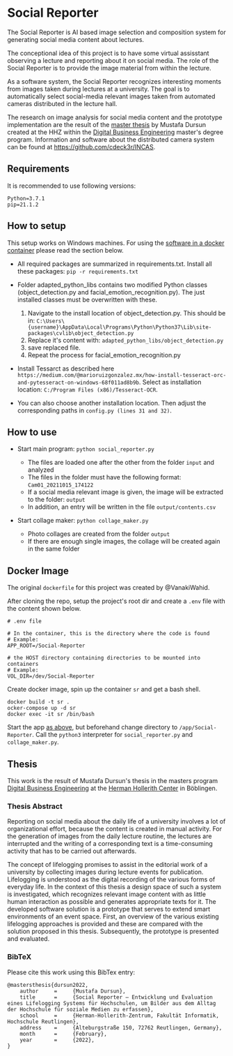 # Social Reporter

The Social Reporter is AI based image selection and composition system for generating social media content about lectures.

The conceptional idea of this project is to have some virtual assisstant observing a lecture and reporting about it on social media. The role of the Social Reporter is to provide the image material from within the lecture. 

As a software system, the Social Reporter recognizes interesting moments from images taken during lectures at a university. The goal is to automatically select social-media relevant images taken from automated cameras distributed in the lecture hall. 

The research on image analysis for social media content and the prototype implementation are the result of the [master thesis](#thesis) by Mustafa Dursun created at the HHZ within the [Digital Business Engineering](https://www.hhz.de/master/digital-business-engineering/) master's degree program. Information and software about the distributed camera system can be found at https://github.com/cdeck3r/INCAS.

## Requirements

It is recommended to use following versions: 

```
Python=3.7.1
pip=21.1.2
```


## How to setup

This setup works on Windows machines. For using the [software in a docker container](#how-image) please read the section below.

- All required packages are summarized in requirements.txt. Install all these packages: 
``
pip -r requirements.txt
``
- Folder adapted_python_libs contains two modified Python classes (object_detection.py and facial_emotion_recognition.py). 
The just installed classes must be overwritten with these.
  1. Navigate to the install location of object_detection.py. This should be in: 
  ``
  C:\Users\{username}\AppData\Local\Programs\Python\Python37\Lib\site-packages\cvlib\object_detection.py
  ``
  2. Replace it's content with: 
  ``
  adapted_python_libs/object_detection.py
  ``
  3. save replaced file.
  4. Repeat the process for facial_emotion_recognition.py

- Install Tessarct as described here
``
https://medium.com/@marioruizgonzalez.mx/how-install-tesseract-orc-and-pytesseract-on-windows-68f011ad8b9b
``. Select as installation location: ``C:/Program Files (x86)/Tesseract-OCR``. 
- You can also choose another installation location. Then adjust the corresponding paths in ``config.py (lines 31 and 32)``.



## How to use
- Start main program:
``
python social_reporter.py
``
  - The files are loaded one after the other from the folder ``input`` and analyzed
  - The files in the folder must have the following format: ``Cam01_20211015_174122``
  - If a social media relevant image is given, the image will be extracted to the folder: ``output``
  - In addition, an entry will be written in the file ``output/contents.csv``

- Start collage maker:
``
python collage_maker.py
``
  - Photo collages are created from the folder ``output``
  - If there are enough single images, the collage will be created again in the same folder

## Docker Image

The original `dockerfile` for this project was created by @VanakiWahid.

After cloning the repo, setup the project's root dir and create a `.env` file with the content shown below.

```
# .env file

# In the container, this is the directory where the code is found
# Example:
APP_ROOT=/Social-Reporter

# the HOST directory containing directories to be mounted into containers
# Example:
VOL_DIR=/dev/Social-Reporter
```

Create docker image, spin up the container `sr` and get a bash shell.

```
docker build -t sr .
ocker-compose up -d sr
docker exec -it sr /bin/bash
```

Start the app [as above](#how-to-setup), but beforehand change directory to `/app/Social-Reporter`. Call the `python3` interpreter for `social_reporter.py` and `collage_maker.py`.  


## Thesis

This work is the result of Mustafa Dursun's thesis in the masters program [Digital Business Engineering](https://www.hhz.de/master/digital-business-engineering/) at the [Herman Hollerith Center](https://www.hhz.de/) in Böblingen. 

### Thesis Abstract

Reporting on social media about the daily life of a university involves a lot of organizational effort, because the content is created in manual activity. For the generation of images from the daily lecture routine, the lectures are interrupted and the writing of a corresponding text is a time-consuming activity that has to be carried out afterwards. 

The concept of lifelogging promises to assist in the editorial work of a university by collecting images during lecture events for publication. Lifelogging is understood as the digital recording of the various forms of everyday life. In the context of this thesis a design space of such a system is investigated, which recognizes relevant image content with as little human interaction as possible and generates appropriate texts for it. The developed software solution is a prototype that serves to extend smart environments of an event space. 
First, an overview of the various existing lifelogging approaches is provided and these are compared with the solution proposed in this thesis. Subsequently, the prototype is presented and evaluated.

### BibTeX

Please cite this work using this BibTex entry:

```
@mastersthesis{dursun2022,
    author     =     {Mustafa Dursun},
    title      =     {Social Reporter – Entwicklung und Evaluation eines Lifelogging Systems für Hochschulen, um Bilder aus dem Alltag der Hochschule für soziale Medien zu erfassen},
    school     =     {Herman-Hollerith-Zentrum, Fakultät Informatik, Hochschule Reutlingen},
    address    =     {Alteburgstraße 150, 72762 Reutlingen, Germany},
    month      =     {February},
    year       =     {2022},
}
```


